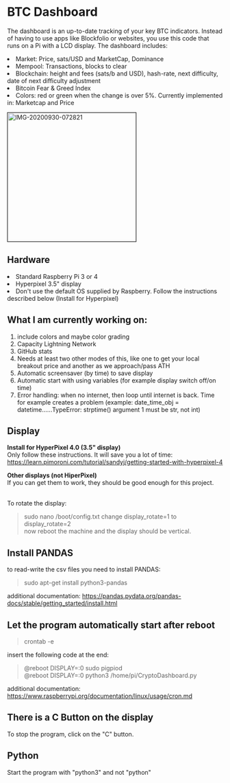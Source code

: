 # BTC Dashboard
The dashboard is an up-to-date tracking of your key BTC indicators. Instead of having to use apps like Blockfolio or websites, you use this code that runs on a Pi with a LCD display. The dashboard includes:<br>
<li> Market: Price, sats/USD and MarketCap, Dominance
<li> Mempool: Transactions, blocks to clear
<li> Blockchain: height and fees (sats/b and USD), hash-rate, next difficulty, date of next difficulty adjustment
<li> Bitcoin Fear & Greed Index
<li> Colors: red or green when the change is over 5%. Currently implemented in: Marketcap and Price

<img src="https://i.ibb.co/qsWd4yb/IMG-20200930-155742.jpg" width="300" alt="IMG-20200930-072821" border="1"><br>

## Hardware
<li>Standard Raspberry Pi 3 or 4
<li>Hyperpixel 3.5" display 
<li>Don't use the default OS supplied by Raspberry. Follow the instructions described below (Install for Hyperpixel)

## What I am currently working on:
1. include colors and maybe color grading
2. Capacity Lightning Network
3. GitHub stats
4. Needs at least two other modes of this, like one to get your local breakout price and another as we approach/pass ATH
5. Automatic screensaver (by time) to save display
6. Automatic start with using variables (for example display switch off/on time)
7. Error handling: when no internet, then loop until internet is back. Time for example creates a problem (example: date_time_obj = datetime......TypeError: strptime() argument 1 must be str, not int)

## Display
<b>Install for HyperPixel 4.0 (3.5" display)</b><br>
    Only follow these instructions. It will save you a lot of time:<br>
    https://learn.pimoroni.com/tutorial/sandyj/getting-started-with-hyperpixel-4<br>

<b>Other displays (not HiperPixel)</b><br>
If you can get them to work, they should be good enough for this project.<br><br>

To rotate the display: <br>
> sudo nano /boot/config.txt
change display_rotate=1 to display_rotate=2<br>
now reboot the machine and the display should be vertical.

## Install PANDAS
to read-write the csv files you need to install PANDAS:<br>
> sudo apt-get install python3-pandas

additional documentation: https://pandas.pydata.org/pandas-docs/stable/getting_started/install.html


## Let the program automatically start after reboot
> crontab -e

insert the following code at the end:<br>
> @reboot DISPLAY=:0 sudo pigpiod<br>
> @reboot DISPLAY=:0 python3 /home/pi/CryptoDashboard.py

additional documentation: https://www.raspberrypi.org/documentation/linux/usage/cron.md

## There is a C Button on the display
To stop the program, click on the "C" button. 

## Python
Start the program with "python3" and not "python" 
